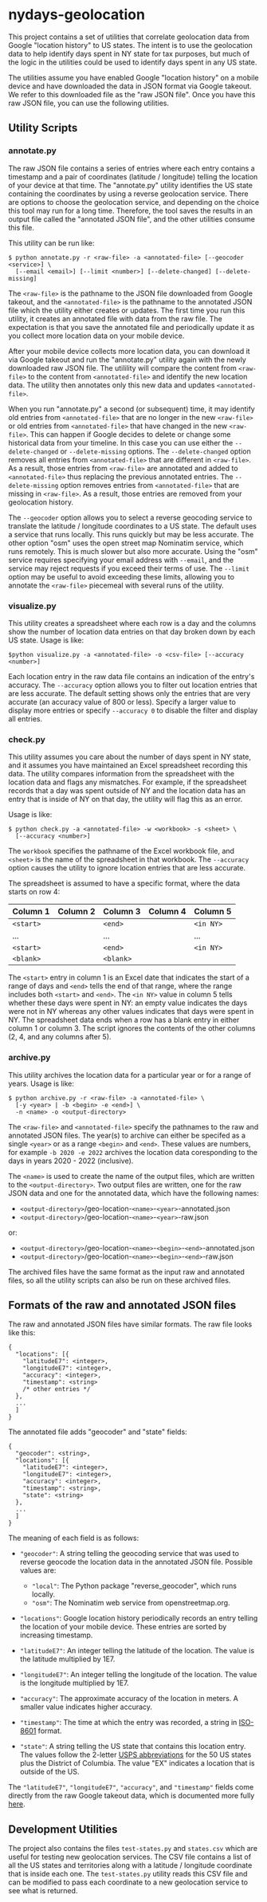 # nydays-geolocation

This project contains a set of utilities that correlate geolocation data from
Google "location history" to US states.  The intent is to use the geolocation
data to help identify days spent in NY state for tax purposes, but much of the
logic in the utilities could be used to identify days spent in any US state.

The utilities assume you have enabled Google "location history" on a mobile
device and have downloaded the data in JSON format via Google takeout.  We
refer to this downloaded file as the "raw JSON file".  Once you have this raw
JSON file, you can use the following utilities.

## Utility Scripts

### annotate.py

The raw JSON file contains a series of entries where each entry contains a
timestamp and a pair of coordinates (latitude / longitude) telling the location
of your device at that time.  The "annotate.py" utility identifies the US state
containing the coordinates by using a reverse geolocation service.  There are
options to choose the geolocation service, and depending on the choice this
tool may run for a long time.  Therefore, the tool saves the results in an
output file called the "annotated JSON file", and the other utilities consume
this file.

This utility can be run like:

```
$ python annotate.py -r <raw-file> -a <annotated-file> [--geocoder <service>] \
  [--email <email>] [--limit <number>] [--delete-changed] [--delete-missing]
```

The `<raw-file>` is the pathname to the JSON file downloaded from Google
takeout, and the `<annotated-file>` is the pathname to the annotated JSON file
which the utility either creates or updates.  The first time you run this
utility, it creates an annotated file with data from the raw file.  The
expectation is that you save the annotated file and periodically update it as
you collect more location data on your mobile device.

After your mobile device collects more location data, you can download it via
Google takeout and run the "annotate.py" utility again with the newly
downloaded raw JSON file.  The utilility will compare the content from
`<raw-file>` to the content from `<annotated-file>` and identify the new
location data.  The utility then annotates only this new data and updates
`<annotated-file>`.

When you run "annotate.py" a second (or subsequent) time, it may identify old
entries from `<annotated-file>` that are no longer in the new `<raw-file>` or
old entries from `<annotated-file>` that have changed in the new `<raw-file>`.
This can happen if Google decides to delete or change some historical data from
your timeline.  In this case you can use either the `--delete-changed` or
`--delete-missing` options.  The `--delete-changed` option removes all entries
from `<annotated-file>` that are different in `<raw-file>`.  As a result, those
entries from `<raw-file>` are annotated and added to `<annotated-file>` thus
replacing the previous annotated entries.  The `--delete-missing` option
removes entries from `<annotated-file>` that are missing in `<raw-file>`.  As a
result, those entries are removed from your geolocation history.

The `--geocoder` option allows you to select a reverse geocoding service to
translate the latitude / longitude coordinates to a US state.  The default
uses a service that runs locally.  This runs quickly but may be less
accurate.  The other option "osm" uses the open street map Nominatim service,
which runs remotely.  This is much slower but also more accurate.  Using the
"osm" service requires specifying your email address with `--email`, and the
service may reject requests if you exceed their terms of use.  The `--limit`
option may be useful to avoid exceeding these limits, allowing you to annotate
the `<raw-file>` piecemeal with several runs of the utility.

### visualize.py

This utility creates a spreadsheet where each row is a day and the columns
show the number of location data entries on that day broken down by each US
state.  Usage is like:

```
$python visualize.py -a <annotated-file> -o <csv-file> [--accuracy <number>]
```

Each location entry in the raw data file contains an indication of the entry's
accuracy.  The `--accuracy` option allows you to filter out location entries
that are less accurate.  The default setting shows only the entries that are
very accurate (an accuracy value of 800 or less).  Specify a larger value to
display more entries or specify `--accuracy 0` to disable the filter and
display all entries.

### check.py

This utility assumes you care about the number of days spent in NY state, and
it assumes you have maintained an Excel spreadsheet recording this data.  The
utility compares information from the spreadsheet with the location data and
flags any mismatches.  For example, if the spreadsheet records that a day was
spent outside of NY and the location data has an entry that is inside of NY on
that day, the utility will flag this as an error.

Usage is like:

```
$ python check.py -a <annotated-file> -w <workbook> -s <sheet> \
  [--accuracy <number>]
```

The `workbook` specifies the pathname of the Excel workbook file, and
`<sheet>` is the name of the spreadsheet in that workbook.  The `--accuracy`
option causes the utility to ignore location entries that are less accurate.

The spreadsheet is assumed to have a specific format, where the data starts
on row 4:

| Column 1  | Column 2 | Column 3  | Column 4 | Column 5  |
| --------  | -------- | --------  | -------- | --------  |
| `<start>` |          | `<end>`   |          | `<in NY>` |
| ...       |          | ...       |          | ...       |
| `<start>` |          | `<end>`   |          | `<in NY>` |
| `<blank>` |          | `<blank>` |          |           |

The `<start>` entry in column 1 is an Excel date that indicates the start of
a range of days and `<end>` tells the end of that range, where the range
includes both `<start>` and `<end>`.  The `<in NY>` value in column 5 tells
whether these days were spent in NY: an empty value indicates the days were
not in NY whereas any other values indicates that days were spent in NY.
The spreadsheet data ends when a row has a blank entry in either column 1 or
column 3.  The script ignores the contents of the other columns (2, 4, and any
columns after 5).

### archive.py

This utility archives the location data for a particular year or for a range
of years.  Usage is like:

```
$ python archive.py -r <raw-file> -a <annotated-file> \
  [-y <year> | -b <begin> -e <end>] \
  -n <name> -o <output-directory>
```

The `<raw-file>` and `<annotated-file>` specify the pathnames to the raw and
annotated JSON files.  The year(s) to archive can either be specifed as a
single `<year>` or as a range `<begin>` and `<end>`.  These values are
numbers, for example `-b 2020 -e 2022` archives the location data coresponding
to the days in years 2020 - 2022 (inclusive).

The `<name>` is used to create the name of the output files, which are written
to the `<output-directory>`.  Two output files are written, one for the raw
JSON data and one for the annotated data, which have the following names:

* `<output-directory>`/geo-location-`<name>`-`<year>`-annotated.json
* `<output-directory>`/geo-location-`<name>`-`<year>`-raw.json

or:

* `<output-directory>`/geo-location-`<name>`-`<begin>`-`<end>`-annotated.json
* `<output-directory>`/geo-location-`<name>`-`<begin>`-`<end>`-raw.json

The archived files have the same format as the input raw and annotated files,
so all the utility scripts can also be run on these archived files.


## Formats of the raw and annotated JSON files

The raw and annotated JSON files have similar formats.  The raw file looks
like this:

```
{
  "locations": [{
    "latitudeE7": <integer>,
    "longitudeE7": <integer>,
    "accuracy": <integer>,
    "timestamp": <string>
    /* other entries */
  },
  ...
  ]
}
```

The annotated file adds "geocoder" and "state" fields:

```
{
  "geocoder": <string>,
  "locations": [{
    "latitudeE7": <integer>,
    "longitudeE7": <integer>,
    "accuracy": <integer>,
    "timestamp": <string>,
    "state": <string>
  },
  ...
  ]
}
```

The meaning of each field is as follows:

* `"geocoder"`: A string telling the geocoding service that was used to reverse
  geocode the location data in the annotated JSON file.  Possible values are:

  - `"local"`: The Python package "reverse_geocoder", which runs locally.
  - `"osm"`: The Nominatim web service from openstreetmap.org.

* `"locations"`: Google location history periodically records an entry telling
  the location of your mobile device.  These entries are sorted by increasing
  timestamp.

* `"latitudeE7"`: An integer telling the latitude of the location.  The value
  is the latitude multiplied by 1E7.

* `"longitudeE7"`: An integer telling the longitude of the location.  The value
 is the longitude multiplied by 1E7.

* `"accuracy"`: The approximate accuracy of the location in meters.  A smaller
  value indicates higher accuracy.

* `"timestamp"`: The time at which the entry was recorded, a string in
  [ISO-8601][1] format.

* `"state"`: A string telling the US state that contains this location entry.
  The values follow the 2-letter [USPS abbreviations][2] for the 50 US states
  plus the District of Columbia.  The value "EX" indicates a location that is
  outside of the US.

The `"latitudeE7"`, `"longitudeE7"`, `"accuracy"`, and `"timestamp"` fields
come directly from the raw Google takeout data, which is documented more fully
[here][3].

[1]: <https://en.wikipedia.org/wiki/ISO_8601>
[2]: <https://about.usps.com/who-we-are/postal-history/state-abbreviations.htm>
[3]: <https://locationhistoryformat.com/reference/records/>


## Development Utilities

The project also contains the files `test-states.py` and `states.csv` which
are useful for testing new geolocation services.  The CSV file contains a list
of all the US states and territories along with a latitude / longitude
coordinate that is inside each one.  The `test-states.py` utility reads this
CSV file and can be modified to pass each coordinate to a new geolocation
service to see what is returned.
